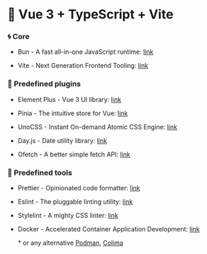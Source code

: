 # 🧩 Vue 3 + TypeScript + Vite

### 🌀 Core

- Bun - A fast all-in-one JavaScript runtime: [link](https://bun.sh/)

- Vite - Next Generation Frontend Tooling: [link](https://vitejs.dev/)

### 🔋 Predefined plugins

- Element Plus - Vue 3 UI library: [link](https://element-plus.org/en-US/)

- Pinia - The intuitive store for Vue: [link](https://pinia.vuejs.org/)

- UnoCSS - Instant On-demand Atomic CSS Engine: [link](https://unocss.dev/)

- Day.js - Date utility library: [link](https://day.js.org/)

- Ofetch - A better simple fetch API: [link](https://github.com/unjs/ofetch)

### 🧰 Predefined tools

- Prettier - Opinionated code formatter: [link](https://prettier.io/)

- Eslint - The pluggable linting utility: [link](https://eslint.org/)

- Stylelint - A mighty CSS linter: [link](https://stylelint.io/)

- Docker - Accelerated Container Application Development: [link](https://www.docker.com/) 

  \* or any alternative [Podman](https://podman.io/), [Colima](https://github.com/abiosoft/colima)